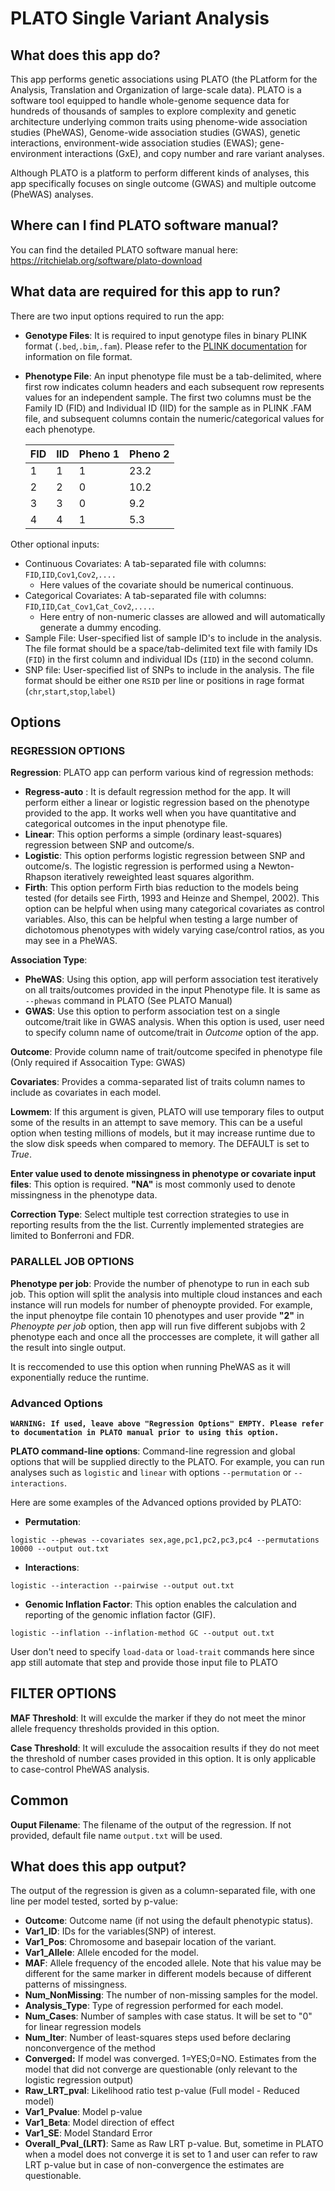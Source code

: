 # PLATO Single Variant Analysis

## What does this app do?
This app performs genetic associations using PLATO (the PLatform for the Analysis, Translation and Organization of large-scale data). PLATO is a software tool equipped to handle whole-genome sequence data for hundreds of thousands of samples to explore complexity and genetic architecture underlying common traits using phenome-wide association studies (PheWAS), Genome-wide association studies (GWAS), genetic interactions, environment-wide association studies (EWAS); gene-environment interactions (GxE), and copy number and rare variant analyses.

Although PLATO is a platform to perform different kinds of analyses, this app specifically focuses on single outcome (GWAS) and multiple outcome (PheWAS) analyses.

## Where can I find PLATO software manual?
You can find the detailed PLATO software manual here: https://ritchielab.org/software/plato-download

## What data are required for this app to run?
There are two input options required to run the app:
- **Genotype Files**: It is required to input genotype files in binary PLINK format (`.bed`,`.bim`,`.fam`). Please refer to the [PLINK documentation](http://zzz.bwh.harvard.edu/plink/) for information on file format.
- **Phenotype File**: An input phenotype file must be a tab-delimited, where first row indicates column headers and each subsequent row represents values for an independent sample. The first two columns must be the Family ID (FID) and Individual ID (IID) for the sample as in PLINK .FAM file, and subsequent columns contain the numeric/categorical values for each phenotype.

    | FID | IID | Pheno 1 | Pheno 2 |
    | ------ | ------ | ------ | ------ |
    | 1 |   1   |   1   |   23.2    |
    | 2 |   2 |   0   |   10.2    |
    | 3 |   3 |   0   |   9.2    |
    | 4 |   4 |   1   |   5.3    |

Other optional inputs:
  - Continuous Covariates: A tab-separated file with columns: `FID`,`IID`,`Cov1`,`Cov2`,`....`
    - Here values of the covariate should be numerical continuous.
  - Categorical Covariates: A tab-separated file with columns: `FID`,`IID`,`Cat_Cov1`,`Cat_Cov2`,`....`.
    - Here entry of non-numeric classes are allowed and will automatically generate a dummy encoding.
  - Sample File: User-specified list of sample ID's to include in the analysis. The file format should be a space/tab-delimited text file with family IDs (`FID`) in the first column and individual IDs (`IID`) in the second column.
  - SNP file: User-specified list of SNPs to include in the analysis. The file format should be either one `RSID` per line or positions in rage format (`chr`,`start`,`stop`,`label`)

## Options

### REGRESSION OPTIONS
**Regression**:
PLATO app can perform various kind of regression methods:
  - **Regress-auto** : It is default regression method for the app. It will perform either a linear or logistic regression based on the phenotype provided to the app. It works well when you have quantitative and categorical outcomes in the input phenotype file.
  - **Linear**: This option performs a simple (ordinary least-squares) regression between SNP and outcome/s.
  - **Logistic**: This option performs logistic regression between SNP and outcome/s. The logistic regression is performed using a Newton-Rhapson iteratively reweighted least squares algorithm.
  - **Firth**:  This option perform Firth bias reduction to the models being tested (for details see Firth, 1993 and Heinze and Shempel, 2002). This option can be helpful when using many categorical covariates as control variables. Also, this can be helpful when testing a large number of dichotomous phenotypes with widely varying case/control ratios, as you may see in a PheWAS.

**Association Type**:
  - **PheWAS**: Using this option, app will perform association test iteratively on all traits/outcomes provided in the input Phenotype file. It is same as  `--phewas` command in PLATO (See PLATO Manual)
  - **GWAS**: Use this option to perform association test on a single outcome/trait like in GWAS analysis. When this option is used, user need to specify column name of outcome/trait in *Outcome* option of the app.

**Outcome**: Provide column name of trait/outcome specifed in phenotype file (Only required if Assocaition Type: GWAS)

**Covariates**: Provides a comma-separated list of traits column names to include as covariates in each model.

**Lowmem**: If this argument is given, PLATO will use temporary files to output some of the results in an attempt to save memory. This can be a useful option when testing millions of models, but it may increase runtime due to the slow disk speeds when compared to memory. The DEFAULT is set to *True*.

**Enter value used to denote missingness in phenotype or covariate input files**: This option is required. **"NA"** is most commonly used to denote missingness in the phenotype data.

**Correction Type**: Select  multiple test correction strategies to use in reporting results from the the list. Currently implemented strategies are limited to Bonferroni and FDR.


### PARALLEL JOB OPTIONS
**Phenotype per job**: Provide the number of phenotype to run in each sub job. This option will split the analysis into multiple cloud instances and each instance will run models for number of phenoypte provided.
For example, the input phenoytpe file contain 10 phenotypes and user provide **"2"** in *Phenoypte per job* option, then app will run five different subjobs with 2 phenotype each and once all the proccesses are complete, it will gather all the result into single output.

It is reccomended to use this option when running PheWAS as it will exponentially reduce the runtime.

### Advanced Options
**`WARNING: If used, leave above "Regression Options" EMPTY. Please refer to documentation in PLATO manual prior to using this option.`**

**PLATO command-line options**: Command-line regression and global options that will be supplied directly to the PLATO. For example, you can run analyses such as `logistic` and `linear` with options `--permutation` or `--interactions`.

Here are some examples of the Advanced options provided by PLATO:
  - **Permutation**:
  ```
  logistic --phewas --covariates sex,age,pc1,pc2,pc3,pc4 --permutations 10000 --output out.txt
  ```
  - **Interactions**:
  ```
  logistic --interaction --pairwise --output out.txt
  ```
  - **Genomic Inflation Factor**: This option enables the calculation and reporting of the genomic inflation factor (GIF).
  ```
  logistic --inflation --inflation-method GC --output out.txt
  ```

User don't need to specify `load-data` or `load-trait` commands here since app still automate that step and provide those input file to PLATO

## FILTER OPTIONS
**MAF Threshold**: It will exculde the marker if they do not meet the minor allele frequency thresholds provided in this option.

**Case Threshold**: It will exculude the assocaition results if they do not meet the threshold of number cases provided in this option. It is only applicable to case-control PheWAS analysis.

## Common
**Ouput Filename**: The filename of the output of the regression. If not provided, default file name `output.txt` will be used.

## What does this app output?

The output of the regression is given as a column-separated file, with one line per model tested, sorted by p-value:

  - **Outcome**: Outcome name (if not using the default phenotypic status).
  - **Var1_ID**: IDs for the variables(SNP) of interest.
  - **Var1_Pos**: Chromosome and basepair location of the variant.
  - **Var1_Allele**: Allele encoded for the model.
  - **MAF**: Allele frequency of the encoded allele. Note that his value may be different for the same marker in different models because of different patterns of missingness.
  - **Num_NonMissing**: The number of non-missing samples for the model.
  - **Analysis_Type**: Type of regression performed for each model.
  - **Num_Cases**: Number of samples with case status. It will be set to "0" for linear regression models
  - **Num_Iter**: Number of least-squares steps used before declaring nonconvergence of the method
  - **Converged:** If model was converged. 1=YES;0=NO. Estimates from the model that did not converge are questionable (only relevant to the logistic regression output)
  -  **Raw_LRT_pval**: Likelihood ratio test p-value (Full model - Reduced model)
  -  **Var1_Pvalue**: Model p-value
  -  **Var1_Beta**: Model direction of effect
  -  **Var1_SE**: Model Standard Error
  -  **Overall_Pval_(LRT)**: Same as Raw LRT p-value. But, sometime in PLATO when a model does not converge it is set to 1 and user can refer to raw LRT p-value but in case of non-convergence the estimates are questionable.
